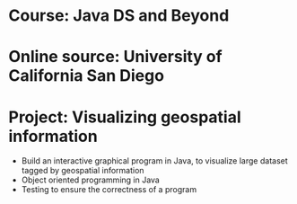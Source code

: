 
# Course: Java DS and Beyond

# Online source: University of California San Diego 
  
# Project: Visualizing geospatial information 
   - Build an interactive graphical program in Java, to visualize large dataset tagged by geospatial information
   - Object oriented programming in Java 
   - Testing to ensure the correctness of a program
   


